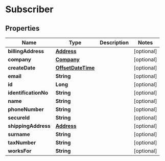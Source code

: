 
# Subscriber

## Properties
Name | Type | Description | Notes
------------ | ------------- | ------------- | -------------
**billingAddress** | [**Address**](Address.md) |  |  [optional]
**company** | [**Company**](Company.md) |  |  [optional]
**createDate** | [**OffsetDateTime**](OffsetDateTime.md) |  |  [optional]
**email** | **String** |  |  [optional]
**id** | **Long** |  |  [optional]
**identificationNo** | **String** |  |  [optional]
**name** | **String** |  |  [optional]
**phoneNumber** | **String** |  |  [optional]
**secureId** | **String** |  |  [optional]
**shippingAddress** | [**Address**](Address.md) |  |  [optional]
**surname** | **String** |  |  [optional]
**taxNumber** | **String** |  |  [optional]
**worksFor** | **String** |  |  [optional]



